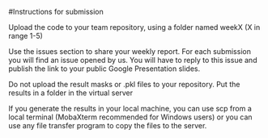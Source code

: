 #Instructions for submission

Upload the code to your team repository, using a folder named weekX (X in range 1-5)

Use the issues section to share your weekly report. For each submission you will find an issue opened by us. You will have to reply to this issue and publish the link to your public Google Presentation slides.

Do not upload the result masks or .pkl files to your repository. Put the results in a folder in the virtual server 

If you generate the results in your local machine, you can use scp from a local terminal (MobaXterm recommended for Windows users) or you can use any file transfer program to copy the files to the server.
